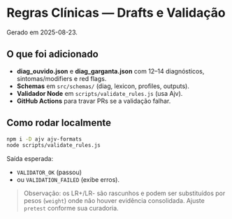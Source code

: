 # Regras Clínicas — Drafts e Validação

Gerado em 2025-08-23.

## O que foi adicionado

- **diag_ouvido.json** e **diag_garganta.json** com 12–14 diagnósticos, sintomas/modifiers e red flags.
- **Schemas** em `src/schemas/` (diag, lexicon, profiles, outputs).
- **Validador Node** em `scripts/validate_rules.js` (usa Ajv).
- **GitHub Actions** para travar PRs se a validação falhar.

## Como rodar localmente

```bash
npm i -D ajv ajv-formats
node scripts/validate_rules.js
```

Saída esperada:

- `VALIDATOR_OK` (passou)
- ou `VALIDATION_FAILED` (exibe erros).

> Observação: os LR+/LR- são rascunhos e podem ser substituídos por pesos (`weight`) onde não houver evidência consolidada. Ajuste `pretest` conforme sua curadoria.
